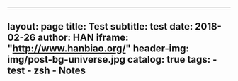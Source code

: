 ---
layout:     page
title:      Test
subtitle:   test
date:       2018-02-26
author:     HAN
iframe:     "http://www.hanbiao.org/"
header-img: img/post-bg-universe.jpg
catalog: true
tags:
    - test
    - zsh
    - Notes
-